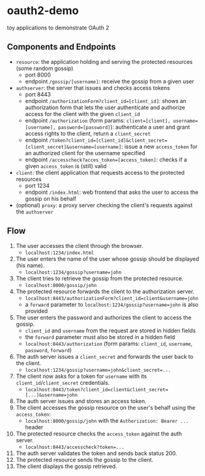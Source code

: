# oauth2-demo

toy applications to demonstrate OAuth 2

## Components and Endpoints

- `resource`: the application holding and serving the protected resources (some
  random gossip)
    - port 8000
    - endpoint `/gossip/[username]`: receive the gossip from a given user
- `authserver`: the server that issues and checks access tokens
    - port 8443
    - endpoint `/authorizationForm?client_id=[client_id]`: shows an
      authorization form that lets the user authenticate and authorize access
      for the client with the given `client_id`
    - endpoint `/authorization` (form params: `client=[client],
      username=[username], password=[password]`): authenticate a user and grant
      access rights to the client, return a `client_secret`
    - endpoint
      `/token?client_id=[client_id]&client_secret=[client_secret]&username=[username]`:
      issue a new `access_token` for an authorized client for the username
      specified
    - endpoint `/accesscheck?acces_token=[access_token]`: checks if a given
      `access_token` is (still) valid
- `client`: the client application that requests access to the protected
  resources
    - port 1234 
    - endpoint `/index.html`: web frontend that asks the user to access the
      gossip on his behalf
- (optional) `proxy`: a proxy server checking the client's requests against the
  `authserver`

## Flow

1. The user accesses the client through the browser.
    - `localhost:1234/index.html`
2. The user enters the name of the user whose gossip should be displayed (his name).
    - `localhost:1234/gossip?username=john`
3. The client tries to retrieve the gossip from the protected resource.
    - `localhost:8000/gossip/john`
4. The protected resource forwards the client to the authorization server.
    - `localhost:8443/authorizationForm?client_id=client&username=john`
    - a `forward` parameter to `localhost:1234/gossip?username=john` is also provided
5. The user enters the password and authorizes the client to access the gossip.
    - `client_id` and `username` from the request are stored in hidden fields
    - the `forward` parameter must also be stored in a hidden field
    - `localhost:8443/authorization` (form params: `client_id`, `username`, `password`, `forward`)
6. The auth server issues a `client_secret` and forwards the user back to the client.
    - `localhost:1234/gossip?username=john&client_secret=...`
7. The client now asks for a token for `username` with its `client_id`/`client_secret` credentials.
    - `localhost:8443/token?client_id=client&client_secret=[...]&username=john`
8. The auth server issues and stores an access token.
9. The client accesses the gossip resource on the user's behalf using the `access_token`:
    - `localhost:8000/gossip/john` with the `Authorization: Bearer ...` header
10. The protected resource checks the `access_token` against the auth server.
    - `localhost:8443/accesscheck?token=...`
11. The auth server validates the token and sends back status 200.
12. The protected resource sends the gossip to the client.
13. The client displays the gossip retrieved.
